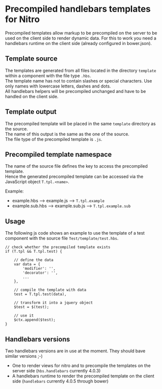 # Precompiled handlebars templates for Nitro

Precompiled templates allow markup to be precompiled on the server to be used on the client side to render dynamic data.
For this to work you need a handlebars runtime on the client side (already configured in bower.json).

## Template source

The templates are generated from all files located in the directory `template` within a component with the file type `.hbs`.  
The template name has not to contain slashes or special characters. Use only names with lowercase letters, dashes and dots.  
All handlebars helpers will be precompiled unchanged and have to be handled on the client side.

## Template output

The precompiled template will be placed in the same `template` directory as the source.  
The name of this output is the same as the one of the source.  
The file type of the precompiled template is `.js`.

## Precompiled template namespace

The name of the source file defines the key to access the precompiled template.  
Hence the generated precompiled template can be accessed via the JavaScript object `T.tpl.<name>`.

Example:

* example.hbs --> example.js --> `T.tpl.example`
* example.sub.hbs --> example.sub.js --> `T.tpl.example.sub`

## Usage

The following js code shows an example to use the template of a test component with the source file `Test/template/test.hbs`.

    // check whether the precompiled template exists
    if (T.tpl && T.tpl.test) {
    
        // define the data
        var data = {
            'modifier': '',
            'decorator': '',
            ...
        },
        
        // compile the template with data
        test = T.tpl.test(data),
        
        // transform it into a jquery object
        $test = $(test);
        
        // use it
        $ctx.append($test);
    }

## Handlebars versions

Two handlebars versions are in use at the moment. They should bave similar versions ;-)

* One to render views for nitro and to precompile the templates on the server side (`hbs.handlebars` currently 4.0.3)
* A handlebars runtime to render the precompiled template on the client side (`handlebars` currently 4.0.5 through bower)
